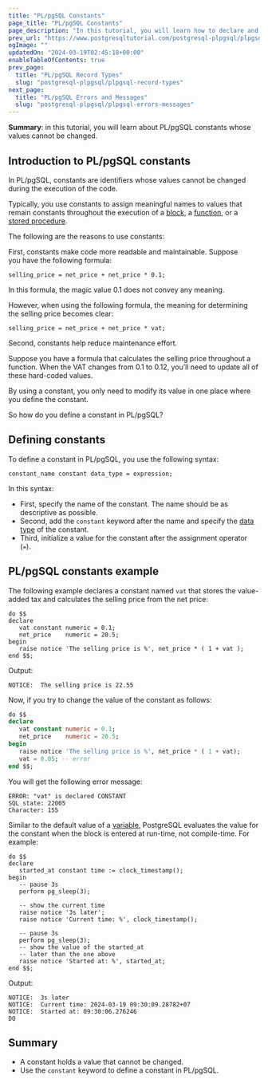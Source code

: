 ```yaml
---
title: "PL/pgSQL Constants"
page_title: "PL/pgSQL Constants"
page_description: "In this tutorial, you will learn how to declare and PL/pgSQL constants in a block."
prev_url: "https://www.postgresqltutorial.com/postgresql-plpgsql/plpgsql-constants/"
ogImage: ""
updatedOn: "2024-03-19T02:45:18+00:00"
enableTableOfContents: true
prev_page: 
  title: "PL/pgSQL Record Types"
  slug: "postgresql-plpgsql/plpgsql-record-types"
next_page: 
  title: "PL/pgSQL Errors and Messages"
  slug: "postgresql-plpgsql/plpgsql-errors-messages"
---
```





**Summary**: in this tutorial, you will learn about PL/pgSQL constants whose values cannot be changed.


## Introduction to PL/pgSQL constants

In PL/pgSQL, constants are identifiers whose values cannot be changed during the execution of the code.

Typically, you use constants to assign meaningful names to values that remain constants throughout the execution of a [block](plpgsql-block-structure), a [function](../postgresql-functions), or a [stored procedure](postgresql-create-procedure).

The following are the reasons to use constants:

First, constants make code more readable and maintainable. Suppose you have the following formula:


```pgsqlsql
selling_price = net_price + net_price * 0.1;
```
In this formula, the magic value 0\.1 does not convey any meaning.

However, when using the following formula, the meaning for determining the selling price becomes clear:


```pgsql
selling_price = net_price + net_price * vat;
```
Second, constants help reduce maintenance effort.

Suppose you have a formula that calculates the selling price throughout a function. When the VAT changes from 0\.1 to 0\.12, you’ll need to update all of these hard\-coded values.

By using a constant, you only need to modify its value in one place where you define the constant.

So how do you define a constant in PL/pgSQL?


## Defining constants

To define a constant in PL/pgSQL, you use the following syntax:


```pgsql
constant_name constant data_type = expression;
```
In this syntax:

* First, specify the name of the constant. The name should be as descriptive as possible.
* Second, add the `constant` keyword after the name and specify the [data type](../postgresql-tutorial/postgresql-data-types) of the constant.
* Third, initialize a value for the constant after the assignment operator (`=`).


## PL/pgSQL constants example

The following example declares a constant named `vat` that stores the value\-added tax and calculates the selling price from the net price:


```pgsql
do $$ 
declare
   vat constant numeric = 0.1;
   net_price    numeric = 20.5;
begin
   raise notice 'The selling price is %', net_price * ( 1 + vat );
end $$;
```
Output:


```pgsql
NOTICE:  The selling price is 22.55
```
Now, if you try to change the value of the constant as follows:


```sql
do $$ 
declare
   vat constant numeric = 0.1;
   net_price    numeric = 20.5;
begin 
   raise notice 'The selling price is %', net_price * ( 1 + vat);
   vat = 0.05; -- error
end $$;
```
You will get the following error message:


```pgsql
ERROR: "vat" is declared CONSTANT
SQL state: 22005
Character: 155
```
Similar to the default value of a [variable](plpgsql-variables), PostgreSQL evaluates the value for the constant when the block is entered at run\-time, not compile\-time. For example:


```pgsql
do $$ 
declare
   started_at constant time := clock_timestamp();
begin
   -- pause 3s
   perform pg_sleep(3);
   
   -- show the current time
   raise notice '3s later';
   raise notice 'Current time: %', clock_timestamp();
   
   -- pause 3s
   perform pg_sleep(3);
   -- show the value of the started_at
   -- later than the one above
   raise notice 'Started at: %', started_at; 
end $$;
```
Output:


```
NOTICE:  3s later
NOTICE:  Current time: 2024-03-19 09:30:09.28782+07
NOTICE:  Started at: 09:30:06.276246
DO
```

## Summary

* A constant holds a value that cannot be changed.
* Use the `constant` keyword to define a constant in PL/pgSQL.

